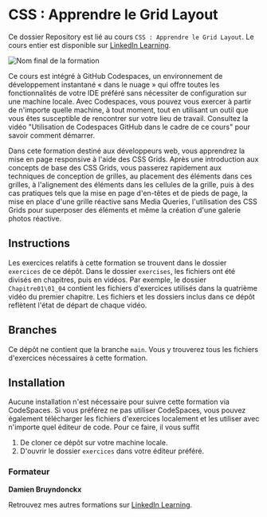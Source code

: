 # CSS : Apprendre le Grid Layout

Ce dossier Repository est lié au cours `CSS : Apprendre le Grid Layout`. Le cours entier est disponible sur [LinkedIn Learning][lil-course-url].

![Nom final de la formation][lil-thumbnail-url] 


Ce cours est intégré à GitHub Codespaces, un environnement de développement instantané « dans le nuage » qui offre toutes les fonctionnalités de votre IDE préféré sans nécessiter de configuration sur une machine locale. Avec Codespaces, vous pouvez vous exercer à partir de n'importe quelle machine, à tout moment, tout en utilisant un outil que vous êtes susceptible de rencontrer sur votre lieu de travail. Consultez la vidéo "Utilisation de Codespaces GitHub dans le cadre de ce cours" pour savoir comment démarrer.    

Dans cete formation destiné aux développeurs web, vous apprendrez la mise en page responsive à l'aide des CSS Grids. Après une introduction aux concepts de base des CSS Grids, vous passerez rapidement aux techniques de conception de grilles, au placement des éléments dans ces grilles, à l'alignement des éléments dans les cellules de la grille, puis à des cas pratiques tels que la mise en page d'en-têtes et de pieds de page, la mise en place d'une grille réactive sans Media Queries, l'utilisation des CSS Grids pour superposer des éléments et même la création d'une galerie photos réactive.

## Instructions

Les exercices relatifs à cette formation se trouvent dans le dossier `exercices` de ce dépôt. Dans le dossier `exercises`, les fichiers ont été divisés en chapitres, puis en vidéos. Par exemple, le dossier `Chapitre01\01_04` contient les fichiers d'exercices utilisés dans la quatrième vidéo du premier chapitre. Les fichiers et les dossiers inclus dans ce dépôt reflètent l'état de départ de chaque vidéo.
 
## Branches

Ce dépôt ne contient que la branche `main`. Vous y trouverez tous les fichiers d'exercices nécessaires à cette formation. 

## Installation

Aucune installation n'est nécessaire pour suivre cette formation via CodeSpaces. Si vous préférez ne pas utiliser CodeSpaces, vous pouvez également télécharger les fichiers d'exercices localement et les utiliser avec n'importe quel éditeur de code. Pour ce faire, il vous suffit 
1. De cloner ce dépôt sur votre machine locale. 
2. D'ouvrir le dossier `exercices` dans votre éditeur préféré. 


### Formateur

**Damien Bruyndonckx** 

 Retrouvez mes autres formations sur [LinkedIn Learning][lil-URL-trainer].

[0]: # (Replace these placeholder URLs with actual course URLs)
[lil-course-url]: https://www.linkedin.com
[lil-thumbnail-url]: https:
[lil-URL-trainer]: https://www.linkedin.com/learning/instructors/damien-bruyndonckx

[1]: # (End of FR-Instruction ###############################################################################################)
